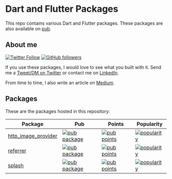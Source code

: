 # Dart and Flutter Packages

This repo contains various Dart and Flutter packages.
These packages are also available on [pub](https://pub.dev/publishers/uekoetter.dev/packages).

## About me

[![Twitter Follow](https://img.shields.io/twitter/follow/ue_man?style=social)](https://twitter.com/ue_man)
[![GitHub followers](https://img.shields.io/github/followers/ueman?style=social)](https://github.com/ueman)

If you use these packages, I would love to see what you built with it. Send me a [Tweet/DM on Twitter](https://twitter.com/ue_man) or contact me on [LinkedIn](https://www.linkedin.com/in/jonas-uekoetter).

From time to time, I also write an article on [Medium](https://medium.com/@jonasuekoetter).


<!-- 

## Issues

Please file any issues, bugs, or feature requests in the [main flutter
repo](https://github.com/flutter/flutter/issues/new/choose).
Issues pertaining to this repository are [labeled
"package"](https://github.com/flutter/flutter/issues?q=is%3Aopen+is%3Aissue+label%3Apackage).

## Contributing

If you wish to contribute a new package to the Flutter ecosystem, please
see the documentation for [developing packages](https://flutter.dev/to/develop-packages). You can store
your package source code in any GitHub repository (the present repo is only
intended for packages developed by the core Flutter team). Once your package
is ready you can [publish](https://flutter.dev/to/develop-packages#publish)
to the [pub repository](https://pub.dev/).

If you wish to contribute a change to any of the existing packages in this repo,
please review our [contribution guide](https://github.com/flutter/packages/blob/main/CONTRIBUTING.md),
and send a [pull request](https://github.com/flutter/packages/pulls).

-->

## Packages

These are the packages hosted in this repository:

| Package                                       | Pub                                                                                                                  | Points                                                                                                                     | Popularity                                                                                                                     |
| --------------------------------------------- | -------------------------------------------------------------------------------------------------------------------- | -------------------------------------------------------------------------------------------------------------------------- | ------------------------------------------------------------------------------------------------------------------------------ |
| [http_image_provider](./http_image_provider/) | [![pub package](https://img.shields.io/pub/v/http_image_provider.svg)](https://pub.dev/packages/http_image_provider) | [![pub points](https://img.shields.io/pub/points/http_image_provider)](https://pub.dev/packages/http_image_provider/score) | [![popularity](https://img.shields.io/pub/popularity/http_image_provider)](https://pub.dev/packages/http_image_provider/score) |
| [referrer](./referrer/)                       | [![pub package](https://img.shields.io/pub/v/referrer.svg)](https://pub.dev/packages/referrer)                       | [![pub points](https://img.shields.io/pub/points/referrer)](https://pub.dev/packages/referrer/score)                       | [![popularity](https://img.shields.io/pub/popularity/referrer)](https://pub.dev/packages/referrer/score)                       |
| [splash](./splash/)                           | [![pub package](https://img.shields.io/pub/v/splash.svg)](https://pub.dev/packages/splash)                           | [![pub points](https://img.shields.io/pub/points/splash)](https://pub.dev/packages/splash/score)                           | [![popularity](https://img.shields.io/pub/popularity/splash)](https://pub.dev/packages/splash/score)                           |
